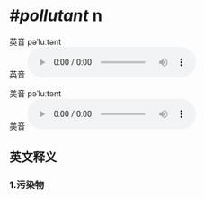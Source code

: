 # ***\#pollutant*** n
英音 pəˈluːtənt  
英音
<audio src="./media/pollutant1_AAC.aac" controls="controls"></audio>

美音 pəˈluːtənt  
美音
<audio src="./media/pollutant2_AAC.aac" controls="controls"></audio>



  

英文释义
---
### 1.**污染物**  


